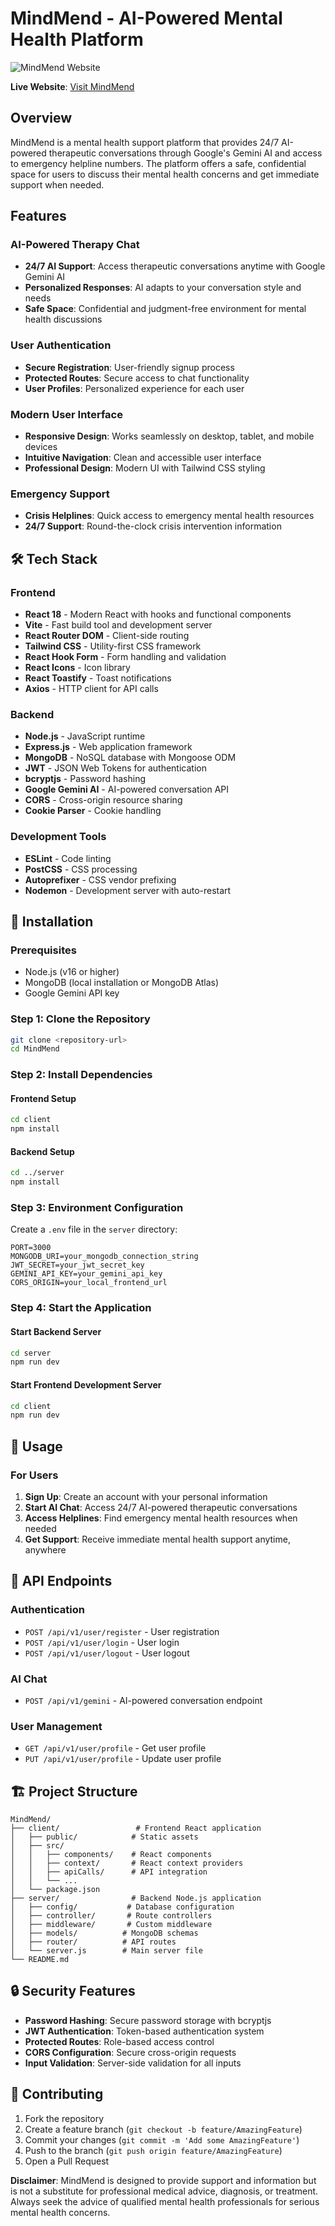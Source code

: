 # MindMend - AI-Powered Mental Health Platform

![MindMend Website](client/public/images/Screenshot%202025-08-13%20201832.png)

 **Live Website**: [Visit MindMend](https://mindmend-frontend-l1fj.onrender.com)

##  Overview

MindMend is a mental health support platform that provides 24/7 AI-powered therapeutic conversations through Google's Gemini AI and access to emergency helpline numbers. The platform offers a safe, confidential space for users to discuss their mental health concerns and get immediate support when needed.

##  Features

###  AI-Powered Therapy Chat
- **24/7 AI Support**: Access therapeutic conversations anytime with Google Gemini AI
- **Personalized Responses**: AI adapts to your conversation style and needs
- **Safe Space**: Confidential and judgment-free environment for mental health discussions



###  User Authentication
- **Secure Registration**: User-friendly signup process
- **Protected Routes**: Secure access to chat functionality
- **User Profiles**: Personalized experience for each user

###  Modern User Interface
- **Responsive Design**: Works seamlessly on desktop, tablet, and mobile devices
- **Intuitive Navigation**: Clean and accessible user interface
- **Professional Design**: Modern UI with Tailwind CSS styling

###  Emergency Support
- **Crisis Helplines**: Quick access to emergency mental health resources
- **24/7 Support**: Round-the-clock crisis intervention information

## 🛠️ Tech Stack

### Frontend
- **React 18** - Modern React with hooks and functional components
- **Vite** - Fast build tool and development server
- **React Router DOM** - Client-side routing
- **Tailwind CSS** - Utility-first CSS framework
- **React Hook Form** - Form handling and validation
- **React Icons** - Icon library
- **React Toastify** - Toast notifications
- **Axios** - HTTP client for API calls

### Backend
- **Node.js** - JavaScript runtime
- **Express.js** - Web application framework
- **MongoDB** - NoSQL database with Mongoose ODM
- **JWT** - JSON Web Tokens for authentication
- **bcryptjs** - Password hashing
- **Google Gemini AI** - AI-powered conversation API
- **CORS** - Cross-origin resource sharing
- **Cookie Parser** - Cookie handling

### Development Tools
- **ESLint** - Code linting
- **PostCSS** - CSS processing
- **Autoprefixer** - CSS vendor prefixing
- **Nodemon** - Development server with auto-restart

## 🚀 Installation

### Prerequisites
- Node.js (v16 or higher)
- MongoDB (local installation or MongoDB Atlas)
- Google Gemini API key

### Step 1: Clone the Repository
```bash
git clone <repository-url>
cd MindMend
```

### Step 2: Install Dependencies

#### Frontend Setup
```bash
cd client
npm install
```

#### Backend Setup
```bash
cd ../server
npm install
```

### Step 3: Environment Configuration

Create a `.env` file in the `server` directory:
```env
PORT=3000
MONGODB_URI=your_mongodb_connection_string
JWT_SECRET=your_jwt_secret_key
GEMINI_API_KEY=your_gemini_api_key
CORS_ORIGIN=your_local_frontend_url
```

### Step 4: Start the Application

#### Start Backend Server
```bash
cd server
npm run dev
```

#### Start Frontend Development Server
```bash
cd client
npm run dev
```

## 📖 Usage

### For Users
1. **Sign Up**: Create an account with your personal information
2. **Start AI Chat**: Access 24/7 AI-powered therapeutic conversations
3. **Access Helplines**: Find emergency mental health resources when needed
4. **Get Support**: Receive immediate mental health support anytime, anywhere

## 🔧 API Endpoints

### Authentication
- `POST /api/v1/user/register` - User registration
- `POST /api/v1/user/login` - User login
- `POST /api/v1/user/logout` - User logout

### AI Chat
- `POST /api/v1/gemini` - AI-powered conversation endpoint

### User Management
- `GET /api/v1/user/profile` - Get user profile
- `PUT /api/v1/user/profile` - Update user profile

## 🏗️ Project Structure

```
MindMend/
├── client/                 # Frontend React application
│   ├── public/            # Static assets
│   ├── src/
│   │   ├── components/    # React components
│   │   ├── context/       # React context providers
│   │   ├── apiCalls/      # API integration
│   │   └── ...
│   └── package.json
├── server/                # Backend Node.js application
│   ├── config/           # Database configuration
│   ├── controller/       # Route controllers
│   ├── middleware/       # Custom middleware
│   ├── models/          # MongoDB schemas
│   ├── router/          # API routes
│   └── server.js        # Main server file
└── README.md
```

## 🔒 Security Features

- **Password Hashing**: Secure password storage with bcryptjs
- **JWT Authentication**: Token-based authentication system
- **Protected Routes**: Role-based access control
- **CORS Configuration**: Secure cross-origin requests
- **Input Validation**: Server-side validation for all inputs


## 🤝 Contributing

1. Fork the repository
2. Create a feature branch (`git checkout -b feature/AmazingFeature`)
3. Commit your changes (`git commit -m 'Add some AmazingFeature'`)
4. Push to the branch (`git push origin feature/AmazingFeature`)
5. Open a Pull Request


**Disclaimer**: MindMend is designed to provide support and information but is not a substitute for professional medical advice, diagnosis, or treatment. Always seek the advice of qualified mental health professionals for serious mental health concerns.

